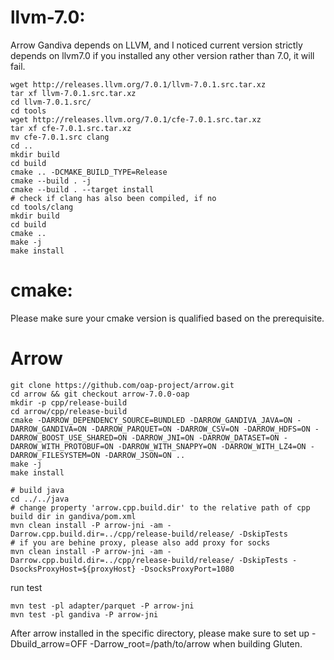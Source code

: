 # llvm-7.0: 
Arrow Gandiva depends on LLVM, and I noticed current version strictly depends on llvm7.0 if you installed any other version rather than 7.0, it will fail.
``` shell
wget http://releases.llvm.org/7.0.1/llvm-7.0.1.src.tar.xz
tar xf llvm-7.0.1.src.tar.xz
cd llvm-7.0.1.src/
cd tools
wget http://releases.llvm.org/7.0.1/cfe-7.0.1.src.tar.xz
tar xf cfe-7.0.1.src.tar.xz
mv cfe-7.0.1.src clang
cd ..
mkdir build
cd build
cmake .. -DCMAKE_BUILD_TYPE=Release
cmake --build . -j
cmake --build . --target install
# check if clang has also been compiled, if no
cd tools/clang
mkdir build
cd build
cmake ..
make -j
make install
```

# cmake: 
Please make sure your cmake version is qualified based on the prerequisite.


# Arrow
``` shell
git clone https://github.com/oap-project/arrow.git
cd arrow && git checkout arrow-7.0.0-oap
mkdir -p cpp/release-build
cd arrow/cpp/release-build
cmake -DARROW_DEPENDENCY_SOURCE=BUNDLED -DARROW_GANDIVA_JAVA=ON -DARROW_GANDIVA=ON -DARROW_PARQUET=ON -DARROW_CSV=ON -DARROW_HDFS=ON -DARROW_BOOST_USE_SHARED=ON -DARROW_JNI=ON -DARROW_DATASET=ON -DARROW_WITH_PROTOBUF=ON -DARROW_WITH_SNAPPY=ON -DARROW_WITH_LZ4=ON -DARROW_FILESYSTEM=ON -DARROW_JSON=ON ..
make -j
make install

# build java
cd ../../java
# change property 'arrow.cpp.build.dir' to the relative path of cpp build dir in gandiva/pom.xml
mvn clean install -P arrow-jni -am -Darrow.cpp.build.dir=../cpp/release-build/release/ -DskipTests 
# if you are behine proxy, please also add proxy for socks
mvn clean install -P arrow-jni -am -Darrow.cpp.build.dir=../cpp/release-build/release/ -DskipTests -DsocksProxyHost=${proxyHost} -DsocksProxyPort=1080 
```

run test
``` shell
mvn test -pl adapter/parquet -P arrow-jni
mvn test -pl gandiva -P arrow-jni
```

After arrow installed in the specific directory, please make sure to set up -Dbuild_arrow=OFF -Darrow_root=/path/to/arrow when building Gluten.
